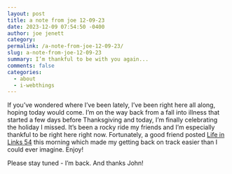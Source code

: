 ```yaml
---
layout: post
title: a note from joe 12-09-23
date: 2023-12-09 07:54:50 -0400
author: joe jenett
category: 
permalink: /a-note-from-joe-12-09-23/
slug: a-note-from-joe-12-09-23
summary: I’m thankful to be with you again...
comments: false
categories:
  - about
  - i-webthings
---
```

<p>
If you’ve wondered where I’ve been lately, I’ve been right here all along, hoping today would come. I’m on the way back from a fall into illness that started a few days before Thanksgiving and today, I’m finally celebrating the holiday I missed. It’s been a rocky ride my friends and I’m especially thankful to be right here right now. Fortunately, a good friend posted <a title="Life in Links 54 – John's World Wide Wall Display" href="https://johnjohnston.info/blog/life-in-links-54/">Life in Links 54</a> this morning which made my getting back on track easier than I could ever imagine. Enjoy!
</p>
<p>
 Please stay tuned - I’m back. And thanks John!
</p><a href="https://brid.gy/publish/mastodon"></a>